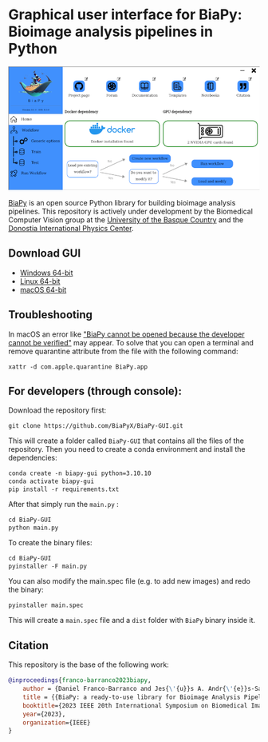 # Graphical user interface for BiaPy: Bioimage analysis pipelines in Python

<kbd>
  <img src="https://raw.githubusercontent.com/BiaPyX/BiaPy-GUI/main/images/BiaPy_GUI_main_page.png">
</kbd>

[BiaPy](https://github.com/BiaPyX/BiaPy) is an open source Python library for building bioimage analysis pipelines. This repository is actively under development by the Biomedical Computer Vision group at the [University of the Basque Country](https://www.ehu.eus/en/en-home) and the [Donostia International Physics Center](http://dipc.ehu.es/). 


## Download GUI 

- [Windows 64-bit](https://github.com/BiaPyX/BiaPy-GUI/raw/main/dist-win/BiaPy.exe) 
- [Linux 64-bit](https://github.com/BiaPyX/BiaPy-GUI/raw/main/dist-linux/BiaPy) 
- [macOS 64-bit](https://github.com/BiaPyX/BiaPy-GUI/raw/main/dist-macOS/BiaPy-macOS.zip) 

## Troubleshooting

In macOS an error like ["BiaPy cannot be opened because the developer cannot be verified"](https://raw.githubusercontent.com/BiaPyX/BiaPy-GUI/main/images/macOS_binary_error.png) may appear. To solve that you can open a terminal and remove quarantine attribute from the file with the following command:

```shell
xattr -d com.apple.quarantine BiaPy.app  
```

## For developers (through console):

Download the repository first:

```shell
git clone https://github.com/BiaPyX/BiaPy-GUI.git
```

This will create a folder called ``BiaPy-GUI`` that contains all the files of the repository. Then you need to create a conda environment and install the dependencies:

```shell
conda create -n biapy-gui python=3.10.10
conda activate biapy-gui
pip install -r requirements.txt
```

After that simply run the ``main.py`` :

```shell
cd BiaPy-GUI
python main.py
```

To create the binary files:

```shell
cd BiaPy-GUI
pyinstaller -F main.py
```

You can also modify the main.spec file (e.g. to add new images) and redo the binary:
```shell
pyinstaller main.spec
```

This will create a ``main.spec`` file and a ``dist`` folder with ``BiaPy`` binary inside it. 

## Citation                                                                                                             
                                                                                                                        
This repository is the base of the following work:                                                                      
                                                                                                                        
```bibtex
@inproceedings{franco-barranco2023biapy,
    author = {Daniel Franco-Barranco and Jes{\'{u}}s A. Andr{\'{e}}s-San Rom{\'{a}}n and Pedro G{\'{o}}mez-G{\'{a}}lvez and Luis M. Escudero and Arrate Mu{\~n}oz-Barrutia and Ignacio Arganda-Carreras},
    title = {{BiaPy: a ready-to-use library for Bioimage Analysis Pipelines}},
    booktitle={2023 IEEE 20th International Symposium on Biomedical Imaging (ISBI 2023)},
    year={2023},
    organization={IEEE}
}
``` 
